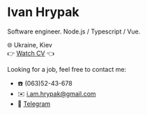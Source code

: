 # Ivan Hrypak 
Software engineer. Node.js / Typescript / Vue.

🌐 Ukraine, Kiev  
👉 [Watch CV](https://xeelley.github.io) 👈

Looking for a job, feel free to contact me:  
- ☎️ (063)52-43-678  
- ✉️ [i.am.hrypak@gmail.com](mailto:i.am.hrypak@gmail.com)  
- 🔗 [Telegram](https://t.me/xeelley)